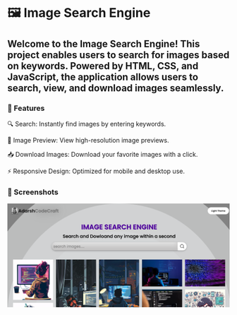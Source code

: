 # 🖼️ Image Search Engine
<h2>Welcome to the Image Search Engine! This project enables users to search for images based on keywords. Powered by HTML, CSS, and JavaScript, the application allows users to search, view, and download images seamlessly.</h2>
<h3>🌟 Features</h3>
<p>🔍 Search: Instantly find images by entering keywords.</p>
<p>📸 Image Preview: View high-resolution image previews.</p>
<p>📥 Download Images: Download your favorite images with a click.</p>
<p>⚡ Responsive Design: Optimized for mobile and desktop use.</p>
<h3>📸 Screenshots</h3>
<img src="Screenshot 2024-11-19 200554.png" alt="img"/>

